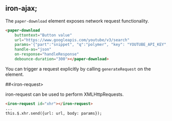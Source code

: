 


## iron-ajax;

The `paper-download` element exposes network request functionality.

```html
<paper-download
    buttontext="Button value"
    url="https://www.googleapis.com/youtube/v3/search"
    params='{"part":"snippet", "q":"polymer", "key": "YOUTUBE_API_KEY", "type": "video"}'
    handle-as="json"
    on-response="handleResponse"
    debounce-duration="300"></paper-download>
```


You can trigger a request explicitly by calling `generateRequest` on the
element.



##&lt;iron-request&gt;

iron-request can be used to perform XMLHttpRequests.

```html
<iron-request id="xhr"></iron-request>
...
this.$.xhr.send({url: url, body: params});
```

